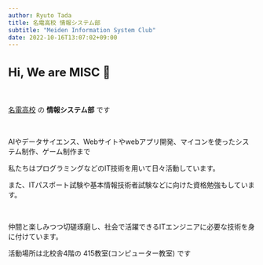 ```yaml
---
author: Ryuto Tada
title: 名電高校 情報システム部
subtitle: "Meiden Information System Club"
date: 2022-10-16T13:07:02+09:00
---
```


<h2 style="font-size:1.5rem">Hi, We are MISC 👋</h2>

<br />

[名電高校](https://www.meiden.ed.jp) の **情報システム部** です  

<br />

AIやデータサイエンス、Webサイトやwebアプリ開発、マイコンを使ったシステム制作、ゲーム制作まで

私たちはプログラミングなどのIT技術を用いて日々活動しています。

また、ITパスポート試験や基本情報技術者試験などに向けた資格勉強もしています。

<br />

仲間と楽しみつつ切磋琢磨し、社会で活躍できるITエンジニアに必要な技術を身に付けています。

活動場所は北校舎4階の 415教室(コンピューター教室) です
